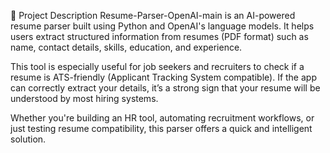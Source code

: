 📝 Project Description
Resume-Parser-OpenAI-main is an AI-powered resume parser built using Python and OpenAI's language models. It helps users extract structured information from resumes (PDF format) such as name, contact details, skills, education, and experience.

This tool is especially useful for job seekers and recruiters to check if a resume is ATS-friendly (Applicant Tracking System compatible). If the app can correctly extract your details, it’s a strong sign that your resume will be understood by most hiring systems.

Whether you're building an HR tool, automating recruitment workflows, or just testing resume compatibility, this parser offers a quick and intelligent solution.

